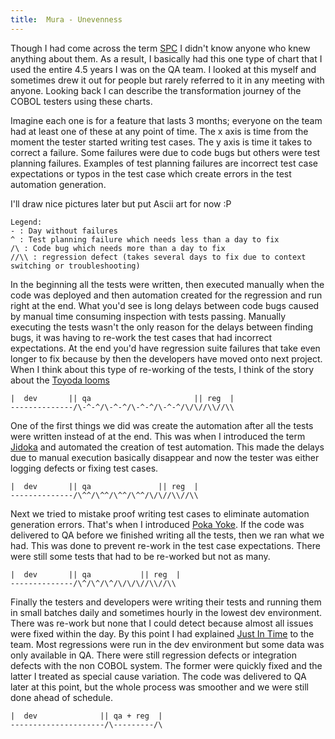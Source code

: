 ```yaml
---
title:  Mura - Unevenness
---
```


Though I had come across the term [SPC][1] I didn't know anyone who knew anything about them.
As a result, I basically had this one type of chart that I used the entire 4.5 years I was on the QA team.
I looked at this myself and sometimes drew it out for people but rarely referred to it in any meeting with anyone.
Looking back I can describe the transformation journey of the COBOL testers using these charts.

Imagine each one is for a feature that lasts 3 months; everyone on the team had at least one of these at any point of time.
The x axis is time from the moment the tester started writing test cases.
The y axis is time it takes to correct a failure. 
Some failures were due to code bugs but others were test planning failures.
Examples of test planning failures are incorrect test case expectations or typos in the test case which create errors in the test automation generation.

I'll draw nice pictures later but put Ascii art for now :P
```
Legend:
- : Day without failures
^ : Test planning failure which needs less than a day to fix
/\ : Code bug which needs more than a day to fix
//\\ : regression defect (takes several days to fix due to context switching or troubleshooting)
```

In the beginning all the tests were written, then executed manually when the code was deployed and then automation created for the regression and run right at the end.
What you'd see is long delays between code bugs caused by manual time consuming inspection with tests passing.
Manually executing the tests wasn't the only reason for the delays between finding bugs, it was having to re-work the test cases that had incorrect expectations.
At the end you'd have regression suite failures that take even longer to fix because by then the developers have moved onto next project.
When I think about this type of re-working of the tests, I think of the story about the [Toyoda looms][2]
```
|  dev       || qa                       || reg  | 
--------------/\-^-^/\-^-^/\-^-^/\-^-^/\/\//\\//\\
```

One of the first things we did was create the automation after all the tests were written instead of at the end.
This was when I introduced the term [Jidoka](jidoka) and automated the creation of test automation.
This made the delays due to manual execution basically disappear and now the tester was either logging defects or fixing test cases.

```
|  dev       || qa               || reg  | 
--------------/\^^/\^^/\^^/\^^/\/\//\\//\\
```

Next we tried to mistake proof writing test cases to eliminate automation generation errors.
That's when I introduced [Poka Yoke](poka-yoke). 
If the code was delivered to QA before we finished writing all the tests, then we ran what we had.
This was done to prevent re-work in the test case expectations.
There were still some tests that had to be re-worked but not as many.
```
|  dev       || qa           || reg  | 
--------------/\^/\^/\^/\/\/\//\\//\\
```

Finally the testers and developers were writing their tests and running them in small batches daily and sometimes hourly in the lowest dev environment.
There was re-work but none that I could detect because almost all issues were fixed within the day.
By this point I had explained [Just In Time](just-in-time) to the team.
Most regressions were run in the dev environment but some data was only available in QA. 
There were still regression defects or integration defects with the non COBOL system. 
The former were quickly fixed and the latter I treated as special cause variation. 
The code was delivered to QA later at this point, but the whole process was smoother and we were still done ahead of schedule.
```
|  dev              || qa + reg  | 
---------------------/\---------/\
```

[1]: https://deming.org/the-first-control-chart/
[2]: https://www.toyota-global.com/company/history_of_toyota/75years/text/taking_on_the_automotive_business/chapter1/section1/item4.html
